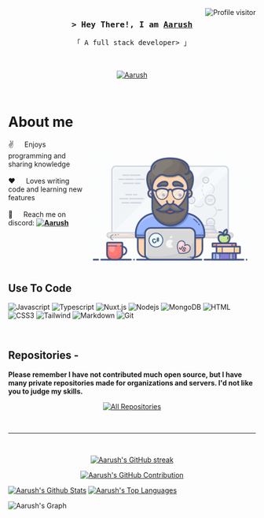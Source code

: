 <a href="https/github.com/aarush0101" target="_blank">
  <img align="right" src="https://komarev.com/ghpvc/?username=aarush0101&label=Visitors&color=0e75b6&style=flat&color=ff69b4" alt="Profile visitor" />
</a>

<h3 align="center">
        <samp>&gt; Hey There!, I am
                <b><a target="_blank" href="https://github.com/aarush0101">Aarush </a></b>
        </samp>
</h3>

<p align="center"> 
  <samp>
    「 A full stack developer> 」
    <br>
    <br>
  </samp>
</p>

<p align="center">
<br>
 <a href="https://discord.com/users/906543610269401148" target="_blank">
  <img src="https://img.shields.io/badge/Discord-7289DA?&style=for-the-badge&logo=Discord&logoColor=white" alt="Aarush "  />
  </a> 
</p>
<br />

<!-- About Section -->

# About me

<p>
 <img align="right" width="350" src="public/programmer.gif" alt="Coding gif" />
  
 ✌️ &emsp; Enjoys programming and sharing knowledge <br/><br/>
 ❤️ &emsp; Loves writing code and learning new features<br/><br/>
 📧 &emsp; Reach me on discord: <b><a href='https://discord.com/users/' target="_blank">  <img src="https://img.shields.io/badge/Discord-7289DA?&style=for-the-badge&logo=Discord&logoColor=white" alt="Aarush "  /></a></b><br/><br/>

</p>


<br/>
<br/>
<br/>

## Use To Code

![Javascript](https://img.shields.io/badge/Javascript-F0DB4F?style=for-the-badge&labelColor=black&logo=javascript&logoColor=F0DB4F)
![Typescript](https://img.shields.io/badge/Typescript-007acc?style=for-the-badge&labelColor=black&logo=typescript&logoColor=007acc)
![Nuxt.js](https://img.shields.io/badge/nuxt.js-000000?style=for-the-badge&logo=nuxtdotjs&logoColor=white)
![Nodejs](https://img.shields.io/badge/Nodejs-3C873A?style=for-the-badge&labelColor=black&logo=node.js&logoColor=3C873A)
![MongoDB](https://img.shields.io/badge/MongoDB-4EA94B?style=for-the-badge&logo=mongodb&logoColor=white)
![HTML](https://img.shields.io/badge/HTML5-E34F26?style=for-the-badge&logo=html5&logoColor=white)
![CSS3](https://img.shields.io/badge/CSS3-1572B6?style=for-the-badge&logo=css3&logoColor=white)
![Tailwind](https://img.shields.io/badge/Tailwind_CSS-092749?style=for-the-badge&logo=tailwindcss&logoColor=06B6D4&labelColor=000000)
![Markdown](https://img.shields.io/badge/Markdown-000000?style=for-the-badge&logo=markdown&logoColor=white)
![Git](https://img.shields.io/badge/Git-F05032?style=for-the-badge&logo=git&logoColor=white)

<br/>

## Repositories -

<p><b>Please remember I have not contributed much open source, but I have many private repositories made for organizations and servers. I'd not like you to judge my skills.</b></p>

<p align="center">
  <a href="https://github.com/aarush0101?tab=repositories" target="_blank"><img alt="All Repositories" title="All Repositories" src="https://img.shields.io/badge/-All%20Repos-2962FF?style=for-the-badge&logo=koding&logoColor=white"/></a>
</p>

<br/>
<hr/>
<br/>

<p align="center">
  <a href="https://github.com/aarush0101">
    <img src="https://github-readme-streak-stats.herokuapp.com/?user=aarush0101&theme=radical&border=7F3FBF&background=0D1117" alt="Aarush's GitHub streak"/>
  </a>
</p>

<p align="center">
  <a href="https://github.com/aarush0101">
    <img src="https://github-profile-summary-cards.vercel.app/api/cards/profile-details?username=aarush0101&theme=radical" alt="Aarush's GitHub Contribution"/>
  </a>
</p>

<a> 
    <a href="https://github.com/aarush0101"><img alt="Aarush's Github Stats" src="https://denvercoder1-github-readme-stats.vercel.app/api?username=aarush0101&show_icons=true&count_private=true&theme=react&border_color=7F3FBF&bg_color=0D1117&title_color=F85D7F&icon_color=F8D866" height="192px" width="49.5%"/></a>
  <a href="https://github.com/aarush0101"><img alt="Aarush's Top Languages" src="https://denvercoder1-github-readme-stats.vercel.app/api/top-langs/?username=aarush0101&langs_count=8&layout=compact&theme=react&border_color=7F3FBF&bg_color=0D1117&title_color=F85D7F&icon_color=F8D866" height="192px" width="49.5%"/></a>
  <br/>
</a>

![Aarush's Graph](https://github-readme-activity-graph.vercel.app/graph?username=aarush0101&custom_title=Aarush%20Master's%20GitHub%20Activity%20Graph&bg_color=0D1117&color=7F3FBF&line=7F3FBF&point=7F3FBF&area_color=FFFFFF&title_color=FFFFFF&area=true)
